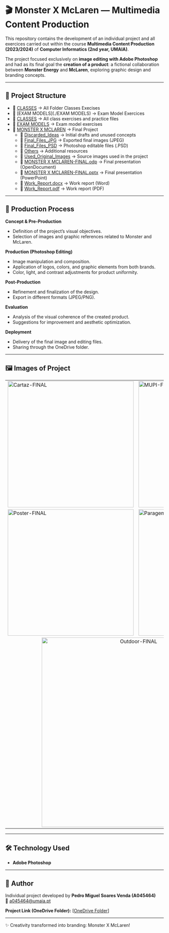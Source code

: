 
# 🎬 Monster X McLaren — Multimedia Content Production  

This repository contains the development of an individual project and all exercices carried out within the course **Multimedia Content Production (2023/2024)** of **Computer Informatics (2nd year, UMAIA)**.  

The project focused exclusively on **image editing with Adobe Photoshop** and had as its final goal the **creation of a product**: a fictional collaboration between **Monster Energy** and **McLaren**, exploring graphic design and branding concepts.  

---

## 🚀 Project Structure  
- 📂 [CLASSES](./CLASSES) → All Folder Classes Execises
- 📂 [EXAM MODELS](./EXAM MODELS) → Exam Model Exercices
- 📂 [CLASSES](./CLASSES) → All class exercises and practice files  
- 📂 [EXAM MODELS](./EXAM%20MODELS) → Exam model exercises  
- 📂 [MONSTER X MCLAREN](./MONSTER%20X%20MCLAREN) → Final Project  
  - 📂 [Discarded_Ideas](./MONSTER%20X%20MCLAREN/Discarded_Ideas) → Initial drafts and unused concepts  
  - 📂 [Final_Files_JPG](./MONSTER%20X%20MCLAREN/Final_Files_JPG) → Exported final images (JPEG)  
  - 📂 [Final_Files_PSD](./MONSTER%20X%20MCLAREN/Final_Files_PSD) → Photoshop editable files (.PSD)  
  - 📂 [Others](./MONSTER%20X%20MCLAREN/Others) → Additional resources  
  - 📂 [Used_Original_Images](./MONSTER%20X%20MCLAREN/Used_Original_Images) → Source images used in the project  
  - 📄 [MONSTER X MCLAREN-FINAL.odp](./MONSTER%20X%20MCLAREN/MONSTER%20X%20MCLAREN-FINAL.odp) → Final presentation (OpenDocument)  
  - 📄 [MONSTER X MCLAREN-FINAL.pptx](./MONSTER%20X%20MCLAREN/MONSTER%20X%20MCLAREN-FINAL.pptx) → Final presentation (PowerPoint)  
  - 📄 [Work_Report.docx](./MONSTER%20X%20MCLAREN/Work_Report.docx) → Work report (Word)  
  - 📄 [Work_Report.pdf](./MONSTER%20X%20MCLAREN/Work_Report.pdf) → Work report (PDF)  


---

## 🎨 Production Process  

**Concept & Pre-Production**  
- Definition of the project’s visual objectives.  
- Selection of images and graphic references related to Monster and McLaren.  

**Production (Photoshop Editing)**  
- Image manipulation and composition.  
- Application of logos, colors, and graphic elements from both brands.  
- Color, light, and contrast adjustments for product uniformity.  

**Post-Production**  
- Refinement and finalization of the design.  
- Export in different formats (JPEG/PNG).  

**Evaluation**  
- Analysis of the visual coherence of the created product.  
- Suggestions for improvement and aesthetic optimization.  

**Deployment**  
- Delivery of the final image and editing files.  
- Sharing through the OneDrive folder.  

---

## 🖼️ Images of Project

<table>
  <tr>
    <td><img src="https://github.com/user-attachments/assets/5c66d5a6-e5d2-46b1-b2a8-1971acf3b4ab" alt="Cartaz-FINAL" width="400"/></td>
    <td><img src="https://github.com/user-attachments/assets/6b0a82cb-4c32-4f4c-a48f-7b1f23b2c669" alt="MUPI-FINAL" width="400"/></td>
  </tr>
  <tr>
    <td><img src="https://github.com/user-attachments/assets/2e06aeaa-643d-4b53-a3bb-3c1e65a22465" alt="Poster-FINAL" width="400"/></td>
    <td><img src="https://github.com/user-attachments/assets/d5c0f2eb-e1f8-48a4-9cc9-6a8632742032" alt="Paragem_de_Autocarro-FINAL" width="400"/></td>
  </tr>
  <tr>
    <td colspan="2" align="center">
      <img src="https://github.com/user-attachments/assets/24c365b4-4d69-4399-aae7-8c946a14e4aa" alt="Outdoor-FINAL" width="600"/>
    </td>
  </tr>
</table>


---

## 🛠️ Technology Used  
- **Adobe Photoshop**  

---

## 👤 Author  
Individual project developed by **Pedro Miguel Soares Venda (A045464)**  
📧 a045464@umaia.pt  

**Project Link (OneDrive Folder):** [[OneDrive Folder](https://ismaipt-my.sharepoint.com/:f:/g/personal/a045464_umaia_pt/Elsvc4MzwtBNlXdEIXML11UBN1FSaXl_otcB2T4yTdJ80g?e=PPh5Hb)]  

---

✨ Creativity transformed into branding: Monster X McLaren!  

